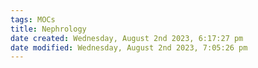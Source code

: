 ```yaml
---
tags: MOCs
title: Nephrology
date created: Wednesday, August 2nd 2023, 6:17:27 pm
date modified: Wednesday, August 2nd 2023, 7:05:26 pm
---
```

```folder-index-content
```